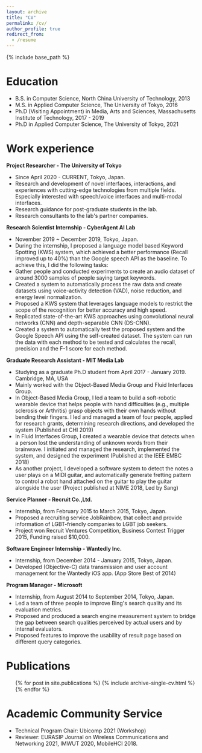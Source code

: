 ```yaml
---
layout: archive
title: "CV"
permalink: /cv/
author_profile: true
redirect_from:
  - /resume
---
```


{% include base_path %}

Education
======
* B.S. in Computer Science, North China University of Technology, 2013
* M.S. in Applied Computer Science, The University of Tokyo, 2016
* Ph.D (Visiting Appointment) in Media, Arts and Sciences, Massachusetts Institute of Technology, 2017 - 2019
* Ph.D in Applied Computer Science, The University of Tokyo, 2021

Work experience
======
**Project Researcher - The University of Tokyo**
  * Since April 2020 - CURRENT, Tokyo, Japan.
  * Research and development of novel interfaces, interactions, and experiences with cutting-edge technologies from multiple fields. Especially interested  with speech/voice interfaces and multi-modal interfaces.
  * Research guidance for post-graduate students in the lab.
  * Research consultants to the lab's partner companies.

**Research Scientist Internship - CyberAgent AI Lab**
  * November 2019 ~ December 2019, Tokyo, Japan.
  * During the internship, I proposed a language model based Keyword Spotting (KWS) system, which achieved a better performance (Recall improved up to 40%) than the Google speech API as the baseline. To achieve this, I did the following tasks:
  * Gather people and conducted experiments to create an audio dataset of around 3000 samples of people saying target keywords.
  * Created a system to automatically process the raw data and create datasets using voice-activity detection (VAD), noise reduction, and energy level normalization.
  * Proposed a KWS system that leverages language models to restrict the scope of the recognition for better accuracy and high speed.
  * Replicated state-of-the-art KWS approaches using convolutional neural networks (CNN) and depth-separable CNN (DS-CNN).
  * Created a system to automatically test the proposed system and the Google Speech API using the self-created dataset. The system can run the data with each method to be tested and calculates the recall, precision and the F-1 score for each method.

**Graduate Research Assistant - MIT Media Lab**
  * Studying as a graduate Ph.D student from April 2017 - January 2019. Cambridge, MA, USA
  * Mainly worked with the Object-Based Media Group and Fluid Interfaces Group.
  * In Object-Based Media Group, I led a team to build a soft-robotic wearable device that helps people with hand difficulties (e.g., multiple sclerosis or Arthritis) grasp objects with their own hands without bending their fingers. I led and managed a team of four people, applied for research grants, determining research directions, and developed the system (Published at CHI 2019)
  * In Fluid Interfaces Group, I created a wearable device that detects when a person lost the understanding of unknown words from their brainwave. I initiated and managed the research, implemented the system, and designed the experiment (Published at the IEEE EMBC 2018)
  * As another project, I developed a software system to detect the notes a user plays on a MIDI guitar, and automatically generate fretting pattern to control a robot hand attached on the guitar to play the guitar alongside the user (Project published at NIME 2018, Led by Sang)

**Service Planner - Recruit Co.,Ltd.**
  * Internship, from February 2015 to March 2015, Tokyo, Japan.
  * Proposed a recruiting service JobRainbow, that collect and provide information of LGBT-friendly companies to LGBT job seekers.
  * Project won Recruit Ventures Competition, Business Contest Trigger 2015, Funding raised $10,000.

**Software Engineer Internship - Wantedly Inc.**
  * Internship, from December 2014 - January 2015, Tokyo, Japan.
  * Developed (Objective-C) data transmission and user account management for the Wantedly iOS app. (App Store Best of 2014)

**Program Manager - Microsoft**
  * Internship, from August 2014 to September 2014, Tokyo, Japan.
  * Led a team of three people to improve Bing's search quality and its evaluation metrics.
  * Proposed and produced a search engine measurement system to bridge the gap between search qualities perceived by actual users and by internal evaluators.
  * Proposed features to improve the usability of result page based on different query categories.

Publications
======
  <ul>{% for post in site.publications %}
    {% include archive-single-cv.html %}
  {% endfor %}</ul>
  
Academic Community Service
======
* Technical Program Chair: Ubicomp 2021 (Workshop)
* Reviewer: EURASIP Journal on Wireless Communications and Networking 2021, IMWUT 2020, MobileHCI 2018.